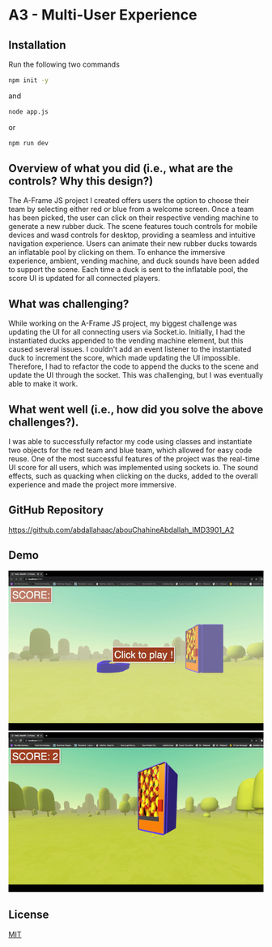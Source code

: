# A3 - Multi-User Experience


## Installation

Run the following two commands

```bash
npm init -y 
```
and
```bash
node app.js
```
or
```bash
npm run dev
```

## Overview of what you did (i.e., what are the controls? Why this design?)

The A-Frame JS project I created offers users the option to choose their team by selecting either red or blue from a welcome screen. Once a team has been picked, the user can click on their respective vending machine to generate a new rubber duck. The scene features touch controls for mobile devices and wasd controls for desktop, providing a seamless and intuitive navigation experience. Users can animate their new rubber ducks towards an inflatable pool by clicking on them. To enhance the immersive experience, ambient, vending machine, and duck sounds have been added to support the scene. Each time a duck is sent to the inflatable pool, the score UI is updated for all connected players.

## What was challenging?

While working on the A-Frame JS project, my biggest challenge was updating the UI for all connecting users via Socket.io. Initially, I had the instantiated ducks appended to the vending machine element, but this caused several issues. I couldn't add an event listener to the instantiated duck to increment the score, which made updating the UI impossible. Therefore, I had to refactor the code to append the ducks to the scene and update the UI through the socket. This was challenging, but I was eventually able to make it work.

## What went well (i.e., how did you solve the above challenges?).

I was able to successfully refactor my code using classes and instantiate two objects for the red team and blue team, which allowed for easy code reuse. One of the most successful features of the project was the real-time UI score for all users, which was implemented using sockets io. The sound effects, such as quacking when clicking on the ducks, added to the overall experience and made the project more immersive.

## GitHub Repository
https://github.com/abdallahaac/abouChahineAbdallah_IMD3901_A2

## Demo
![](https://github.com/abdallahaac/abouChahineAbdallah_IMD3901_A2/blob/main/public/assets/demo-1.gif)
![](https://github.com/abdallahaac/abouChahineAbdallah_IMD3901_A2/blob/main/public/assets/demo-2.gif)



## License

[MIT](https://choosealicense.com/licenses/mit/)
